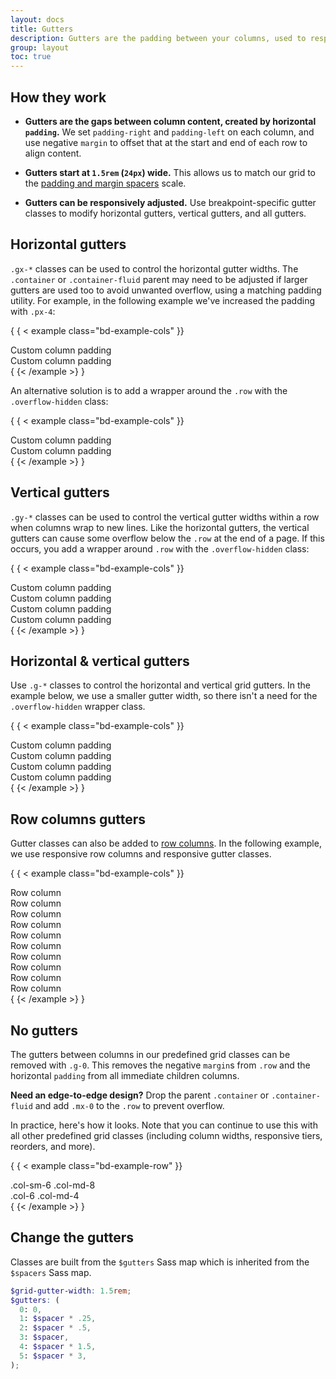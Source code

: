 ```yaml
---
layout: docs
title: Gutters
description: Gutters are the padding between your columns, used to responsively space and align content in the Bootstrap grid system.
group: layout
toc: true
---
```


## How they work

- **Gutters are the gaps between column content, created by
  horizontal `padding`.** We set `padding-right` and `padding-left` on each
  column, and use negative `margin` to offset that at the start and end of each
  row to align content.

- **Gutters start at `1.5rem` (`24px`) wide.** This allows us to match our grid
  to the [padding and margin spacers](/utilities/spacing.md)
  scale.

- **Gutters can be responsively adjusted.** Use breakpoint-specific gutter
  classes to modify horizontal gutters, vertical gutters, and all gutters.

## Horizontal gutters

`.gx-*` classes can be used to control the horizontal gutter widths. The
`.container` or `.container-fluid` parent may need to be adjusted if larger
gutters are used too to avoid unwanted overflow, using a matching padding
utility. For example, in the following example we've increased the padding with
`.px-4`:

{ { < example class="bd-example-cols" }}
<div class="container px-4 text-center">
  <div class="row gx-5">
    <div class="col">
     <div class="p-3">Custom column padding</div>
    </div>
    <div class="col">
      <div class="p-3">Custom column padding</div>
    </div>
  </div>
</div>
{ {< /example >} }

An alternative solution is to add a wrapper around the `.row` with the
`.overflow-hidden` class:

{ { < example class="bd-example-cols" }}
<div class="container overflow-hidden text-center">
  <div class="row gx-5">
    <div class="col">
     <div class="p-3">Custom column padding</div>
    </div>
    <div class="col">
      <div class="p-3">Custom column padding</div>
    </div>
  </div>
</div>
{ {< /example >} }

## Vertical gutters

`.gy-*` classes can be used to control the vertical gutter widths within a row
when columns wrap to new lines. Like the horizontal gutters, the vertical
gutters can cause some overflow below the `.row` at the end of a page. If this
occurs, you add a wrapper around `.row` with the `.overflow-hidden` class:

{ { < example class="bd-example-cols" }}
<div class="container overflow-hidden text-center">
  <div class="row gy-5">
    <div class="col-6">
      <div class="p-3">Custom column padding</div>
    </div>
    <div class="col-6">
      <div class="p-3">Custom column padding</div>
    </div>
    <div class="col-6">
      <div class="p-3">Custom column padding</div>
    </div>
    <div class="col-6">
      <div class="p-3">Custom column padding</div>
    </div>
  </div>
</div>
{ {< /example >} }

## Horizontal & vertical gutters

Use `.g-*` classes to control the horizontal and vertical grid gutters. In the
example below, we use a smaller gutter width, so there isn't a need for the
`.overflow-hidden` wrapper class.

{ { < example class="bd-example-cols" }}
<div class="container text-center">
  <div class="row g-2">
    <div class="col-6">
      <div class="p-3">Custom column padding</div>
    </div>
    <div class="col-6">
      <div class="p-3">Custom column padding</div>
    </div>
    <div class="col-6">
      <div class="p-3">Custom column padding</div>
    </div>
    <div class="col-6">
      <div class="p-3">Custom column padding</div>
    </div>
  </div>
</div>
{ {< /example >} }

## Row columns gutters

Gutter classes can also be added to [row columns](/layout/grid.md#row-columns). In the following example, we use responsive row
columns and responsive gutter classes.

{ { < example class="bd-example-cols" }}
<div class="container text-center">
  <div class="row row-cols-2 row-cols-lg-5 g-2 g-lg-3">
    <div class="col">
      <div class="p-3">Row column</div>
    </div>
    <div class="col">
      <div class="p-3">Row column</div>
    </div>
    <div class="col">
      <div class="p-3">Row column</div>
    </div>
    <div class="col">
      <div class="p-3">Row column</div>
    </div>
    <div class="col">
      <div class="p-3">Row column</div>
    </div>
    <div class="col">
      <div class="p-3">Row column</div>
    </div>
    <div class="col">
      <div class="p-3">Row column</div>
    </div>
    <div class="col">
      <div class="p-3">Row column</div>
    </div>
    <div class="col">
      <div class="p-3">Row column</div>
    </div>
    <div class="col">
      <div class="p-3">Row column</div>
    </div>
  </div>
</div>
{ {< /example >} }

## No gutters

The gutters between columns in our predefined grid classes can be removed with
`.g-0`. This removes the negative `margin`s from `.row` and the horizontal
`padding` from all immediate children columns.

**Need an edge-to-edge design?** Drop the parent `.container` or
`.container-fluid` and add `.mx-0` to the `.row` to prevent overflow.

In practice, here's how it looks. Note that you can continue to use this with
all other predefined grid classes (including column widths, responsive tiers,
reorders, and more).

{ { < example class="bd-example-row" }}
<div class="row g-0 text-center">
  <div class="col-sm-6 col-md-8">.col-sm-6 .col-md-8</div>
  <div class="col-6 col-md-4">.col-6 .col-md-4</div>
</div>
{ {< /example >} }

## Change the gutters

Classes are built from the `$gutters` Sass map which is inherited from the
`$spacers` Sass map.

```scss
$grid-gutter-width: 1.5rem;
$gutters: (
  0: 0,
  1: $spacer * .25,
  2: $spacer * .5,
  3: $spacer,
  4: $spacer * 1.5,
  5: $spacer * 3,
);
```
